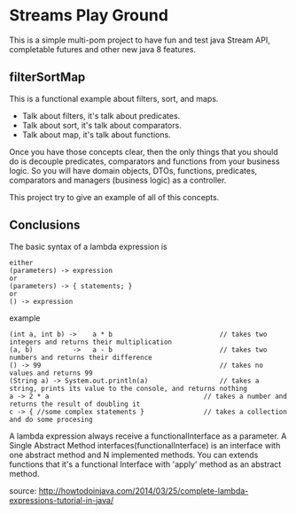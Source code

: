 # Streams Play Ground

This is a simple multi-pom project to have fun and test java Stream API, completable futures and other new java 8 features. 

## filterSortMap

This is a functional example about filters, sort, and maps. 

- Talk about filters, it's talk about predicates.
- Talk about sort, it's talk about comparators.
- Talk about map, it's talk about functions.
 
 Once you have those concepts clear, then the only things that you should do is decouple predicates, comparators and functions from your business logic. So you will have domain objects, 
 DTOs, functions, predicates, comparators and managers (business logic) as a controller.  
 
 This project try to give an example of all of this concepts. 
 
 ## Conclusions
 
The basic syntax of a lambda expression is

 ``` 
either
(parameters) -> expression
or
(parameters) -> { statements; }
or
() -> expression
 ```
 
example

 ``` 
(int a, int b) ->    a * b                           // takes two integers and returns their multiplication
(a, b)          ->   a - b                           // takes two numbers and returns their difference
() -> 99                                             // takes no values and returns 99
(String a) -> System.out.println(a)                  // takes a string, prints its value to the console, and returns nothing
a -> 2 * a                                       // takes a number and returns the result of doubling it
c -> { //some complex statements }               // takes a collection and do some procesing
 ```
 
A lambda expression always receive a functionalInterface as a parameter. 
A Single Abstract Method interfaces(functionalInterface) is an interface with one abstract method and N implemented methods. You can extends functions that it's a functional Interface with 'apply' method as an abstract method. 

source: http://howtodoinjava.com/2014/03/25/complete-lambda-expressions-tutorial-in-java/
 




